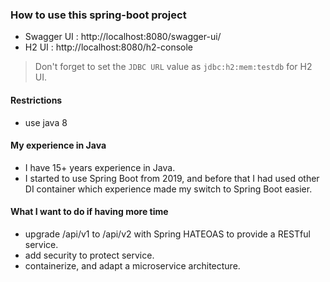 ### How to use this spring-boot project
- Swagger UI : http://localhost:8080/swagger-ui/
- H2 UI : http://localhost:8080/h2-console

> Don't forget to set the `JDBC URL` value as `jdbc:h2:mem:testdb` for H2 UI.


#### Restrictions
- use java 8


#### My experience in Java
- I have 15+ years experience in Java.
- I started to use Spring Boot from 2019, 
  and before that I had used other DI container which experience made my switch to Spring Boot easier.


#### What I want to do if having more time
- upgrade /api/v1 to /api/v2 with Spring HATEOAS to provide a RESTful service.
- add security to protect service.
- containerize, and adapt a microservice architecture. 
